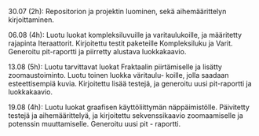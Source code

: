 30.07 (2h): Repositorion ja projektin luominen, sekä aihemäärittelyn kirjoittaminen.

06.08 (4h): Luotu luokat kompleksiluvuille ja varitaulukoille, ja määritetty rajapinta Iteraattorit. Kirjoitettu testit
            paketeille Kompleksiluku ja Varit. Generoitu pit-raportti ja piirretty alustava luokkakaavio. 
            
13.08 (5h): Luotu tarvittavat luokat Fraktaalin piirtämiselle ja lisätty zoomaustoiminto. Luotu toinen luokka väritaulu-
            koille, jolla saadaan esteettisempiä kuvia. Kirjoitettu lisää testejä, ja generoitu uusi pit-raportti
            ja luokkakaavio.
            
19.08 (4h): Luotu luokat graafisen käyttöliittymän näppäimistölle. Päivitetty testejä ja aihemäärittelyä, ja kirjoitettu
            sekvenssikaavio zoomaamiselle ja potenssin muuttamiselle. Generoitu uusi pit - raportti.
